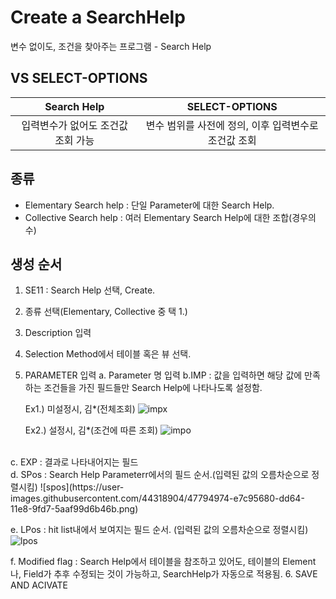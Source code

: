 # Create a SearchHelp
 
 변수 없이도, 조건을 찾아주는 프로그램
    - Search Help    
 
 
## VS SELECT-OPTIONS
| Search Help |SELECT-OPTIONS|
|:---:|:---:|
| 입력변수가 없어도 조건값 조회 가능 |변수 범위를 사전에 정의, 이후 입력변수로 조건값 조회|

## 종류
- Elementary Search help : 단일 Parameter에 대한 Search Help.
- Collective Search help : 여러 Elementary Search Help에 대한 조합(경우의 수) 


## 생성 순서
1. SE11 : Search Help 선택, Create.
2. 종류 선택(Elementary, Collective 중 택 1.)
3. Description 입력
4. Selection Method에서 테이블 혹은 뷰 선택.
5. PARAMETER 입력
   a. Parameter 명 입력
   b.IMP : 값을 입력하면 해당 값에 만족하는 조건들을 가진 필드들만 Search Help에 나타나도록 설정함. 
   
    Ex1.) 미설정시, 김*(전체조회)
![impx](https://user-images.githubusercontent.com/44318904/47795011-fa439000-dd64-11e8-9336-3e3ceb84e51c.png)

    Ex2.) 설정시, 김*(조건에 따른 조회)
![impo](https://user-images.githubusercontent.com/44318904/47794996-f283eb80-dd64-11e8-9a14-af38331ac64d.png)
</br>
   c.	EXP : 결과로 나타내어지는 필드 
   </br>
   d.	SPos : Search Help Parameterr에서의 필드 순서.(입력된 값의 오름차순으로 정렬시킴)
![spos](https://user-images.githubusercontent.com/44318904/47794974-e7c95680-dd64-11e8-9fd7-5aaf99d6b46b.png)

   e.	LPos : hit list내에서 보여지는 필드 순서. (입력된 값의 오름차순으로 정렬시킴)
![lpos](https://user-images.githubusercontent.com/44318904/47794923-c9635b00-dd64-11e8-9a8c-5e701f6711a7.png)

   f.	Modified flag : Search Help에서 테이블을 참조하고 있어도, 테이블의 Element나, Field가 추후 수정되는 것이 가능하고, SearchHelp가 자동으로 적용됨.
6. SAVE AND ACIVATE
 


